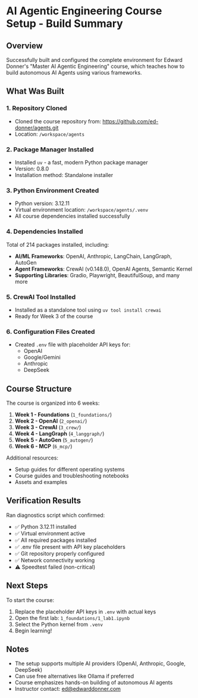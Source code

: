 # AI Agentic Engineering Course Setup - Build Summary

## Overview
Successfully built and configured the complete environment for Edward Donner's "Master AI Agentic Engineering" course, which teaches how to build autonomous AI Agents using various frameworks.

## What Was Built

### 1. **Repository Cloned**
- Cloned the course repository from: https://github.com/ed-donner/agents.git
- Location: `/workspace/agents`

### 2. **Package Manager Installed**
- Installed `uv` - a fast, modern Python package manager
- Version: 0.8.0
- Installation method: Standalone installer

### 3. **Python Environment Created**
- Python version: 3.12.11
- Virtual environment location: `/workspace/agents/.venv`
- All course dependencies installed successfully

### 4. **Dependencies Installed**
Total of 214 packages installed, including:
- **AI/ML Frameworks**: OpenAI, Anthropic, LangChain, LangGraph, AutoGen
- **Agent Frameworks**: CrewAI (v0.148.0), OpenAI Agents, Semantic Kernel
- **Supporting Libraries**: Gradio, Playwright, BeautifulSoup, and many more

### 5. **CrewAI Tool Installed**
- Installed as a standalone tool using `uv tool install crewai`
- Ready for Week 3 of the course

### 6. **Configuration Files Created**
- Created `.env` file with placeholder API keys for:
  - OpenAI
  - Google/Gemini
  - Anthropic
  - DeepSeek

## Course Structure

The course is organized into 6 weeks:
1. **Week 1 - Foundations** (`1_foundations/`)
2. **Week 2 - OpenAI** (`2_openai/`)
3. **Week 3 - CrewAI** (`3_crew/`)
4. **Week 4 - LangGraph** (`4_langgraph/`)
5. **Week 5 - AutoGen** (`5_autogen/`)
6. **Week 6 - MCP** (`6_mcp/`)

Additional resources:
- Setup guides for different operating systems
- Course guides and troubleshooting notebooks
- Assets and examples

## Verification Results

Ran diagnostics script which confirmed:
- ✅ Python 3.12.11 installed
- ✅ Virtual environment active
- ✅ All required packages installed
- ✅ .env file present with API key placeholders
- ✅ Git repository properly configured
- ✅ Network connectivity working
- ⚠️ Speedtest failed (non-critical)

## Next Steps

To start the course:
1. Replace the placeholder API keys in `.env` with actual keys
2. Open the first lab: `1_foundations/1_lab1.ipynb`
3. Select the Python kernel from `.venv`
4. Begin learning!

## Notes

- The setup supports multiple AI providers (OpenAI, Anthropic, Google, DeepSeek)
- Can use free alternatives like Ollama if preferred
- Course emphasizes hands-on building of autonomous AI agents
- Instructor contact: ed@edwarddonner.com